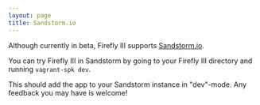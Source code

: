 ```yaml
---
layout: page
title: Sandstorm.io
---
```


Although currently in beta, Firefly III supports [Sandstorm.io](https://sandstorm.io/).

You can try Firefly III in Sandstorm by going to your Firefly III directory and running `vagrant-spk dev`.

This should add the app to your Sandstorm instance in "dev"-mode. Any feedback you may have is welcome!